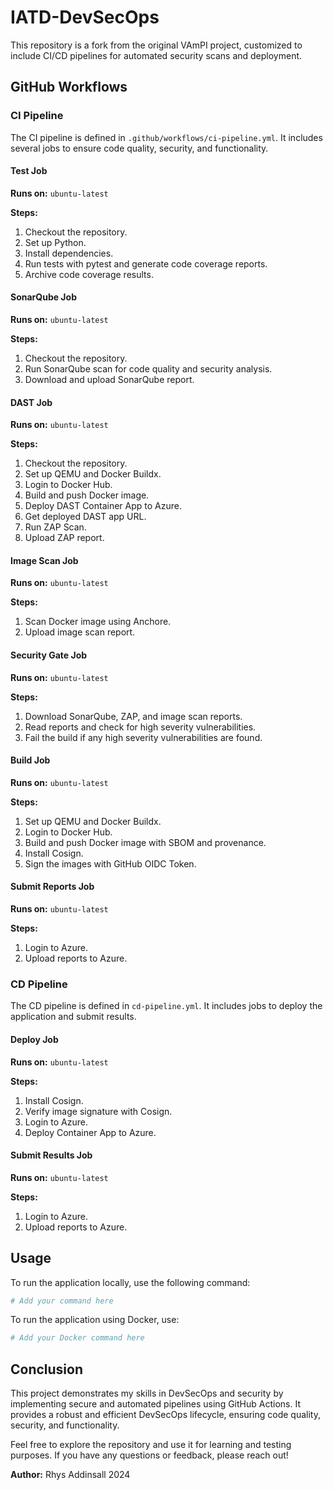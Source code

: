 # IATD-DevSecOps

This repository is a fork from the original VAmPI project, customized to include CI/CD pipelines for automated security scans and deployment.

## GitHub Workflows

### CI Pipeline

The CI pipeline is defined in `.github/workflows/ci-pipeline.yml`. It includes several jobs to ensure code quality, security, and functionality.

#### Test Job

**Runs on:** `ubuntu-latest`

**Steps:**
1. Checkout the repository.
2. Set up Python.
3. Install dependencies.
4. Run tests with pytest and generate code coverage reports.
5. Archive code coverage results.

#### SonarQube Job

**Runs on:** `ubuntu-latest`

**Steps:**
1. Checkout the repository.
2. Run SonarQube scan for code quality and security analysis.
3. Download and upload SonarQube report.

#### DAST Job

**Runs on:** `ubuntu-latest`

**Steps:**
1. Checkout the repository.
2. Set up QEMU and Docker Buildx.
3. Login to Docker Hub.
4. Build and push Docker image.
5. Deploy DAST Container App to Azure.
6. Get deployed DAST app URL.
7. Run ZAP Scan.
8. Upload ZAP report.

#### Image Scan Job

**Runs on:** `ubuntu-latest`

**Steps:**
1. Scan Docker image using Anchore.
2. Upload image scan report.

#### Security Gate Job

**Runs on:** `ubuntu-latest`

**Steps:**
1. Download SonarQube, ZAP, and image scan reports.
2. Read reports and check for high severity vulnerabilities.
3. Fail the build if any high severity vulnerabilities are found.

#### Build Job

**Runs on:** `ubuntu-latest`

**Steps:**
1. Set up QEMU and Docker Buildx.
2. Login to Docker Hub.
3. Build and push Docker image with SBOM and provenance.
4. Install Cosign.
5. Sign the images with GitHub OIDC Token.

#### Submit Reports Job

**Runs on:** `ubuntu-latest`

**Steps:**
1. Login to Azure.
2. Upload reports to Azure.

### CD Pipeline

The CD pipeline is defined in `cd-pipeline.yml`. It includes jobs to deploy the application and submit results.

#### Deploy Job

**Runs on:** `ubuntu-latest`

**Steps:**
1. Install Cosign.
2. Verify image signature with Cosign.
3. Login to Azure.
4. Deploy Container App to Azure.

#### Submit Results Job

**Runs on:** `ubuntu-latest`

**Steps:**
1. Login to Azure.
2. Upload reports to Azure.

## Usage

To run the application locally, use the following command:

```bash
# Add your command here
```

To run the application using Docker, use:

```bash
# Add your Docker command here
```

## Conclusion

This project demonstrates my skills in DevSecOps and security by implementing secure and automated pipelines using GitHub Actions. It provides a robust and efficient DevSecOps lifecycle, ensuring code quality, security, and functionality.

Feel free to explore the repository and use it for learning and testing purposes. If you have any questions or feedback, please reach out!

**Author:** Rhys Addinsall 2024